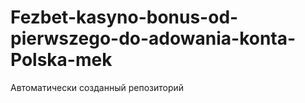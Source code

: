 # Fezbet-kasyno-bonus-od-pierwszego-do-adowania-konta-Polska-mek
Автоматически созданный репозиторий
